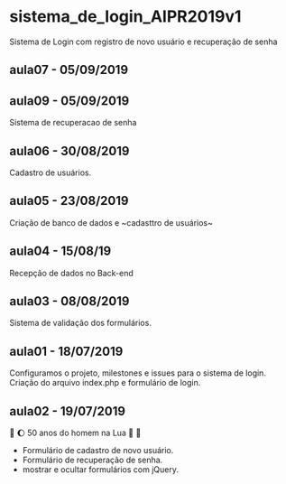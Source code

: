 # sistema_de_login_AIPR2019v1
Sistema de Login com registro de novo usuário e recuperação de senha

## aula07 - 05/09/2019

## aula09 - 05/09/2019
Sistema de recuperacao de senha

## aula06 - 30/08/2019
Cadastro de usuários.


## aula05 - 23/08/2019
Criação de banco de dados e ~cadasttro de usuários~


## aula04 - 15/08/19
Recepção de dados no Back-end

## aula03 - 08/08/2019
Sistema de validação dos formulários.

## aula01 - 18/07/2019
Configuramos o projeto, milestones e issues para o sistema de login.
Criação do arquivo index.php e formulário de login.

## aula02 - 19/07/2019 
:rocket: :moon: 50 anos do homem na Lua 🌝 🌚

* Formulário de cadastro de novo usuário.
* Formulário de recuperação de senha.
* mostrar e ocultar formulários com jQuery.
